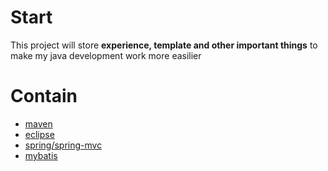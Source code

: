 # Start
This project will store __experience, template and other important things__ to make my java development work more easilier

# Contain
* [maven]()
* [eclipse]()
* [spring/spring-mvc]()
* [mybatis]()
